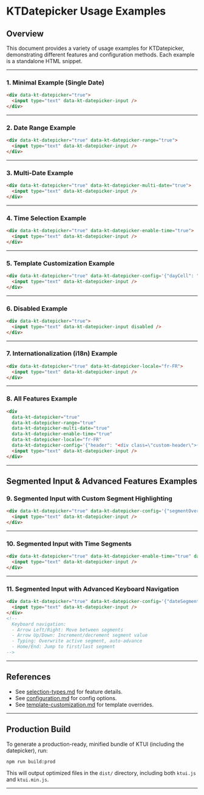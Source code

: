 # KTDatepicker Usage Examples

## Overview
This document provides a variety of usage examples for KTDatepicker, demonstrating different features and configuration methods. Each example is a standalone HTML snippet.

---

### 1. Minimal Example (Single Date)
```html
<div data-kt-datepicker="true">
  <input type="text" data-kt-datepicker-input />
</div>
```

---

### 2. Date Range Example
```html
<div data-kt-datepicker="true" data-kt-datepicker-range="true">
  <input type="text" data-kt-datepicker-input />
</div>
```

---

### 3. Multi-Date Example
```html
<div data-kt-datepicker="true" data-kt-datepicker-multi-date="true">
  <input type="text" data-kt-datepicker-input />
</div>
```

---

### 4. Time Selection Example
```html
<div data-kt-datepicker="true" data-kt-datepicker-enable-time="true">
  <input type="text" data-kt-datepicker-input />
</div>
```

---

### 5. Template Customization Example
```html
<div data-kt-datepicker="true" data-kt-datepicker-config='{"dayCell": "<td class=\"rounded bg-blue-100\">{{day}}</td>"}'>
  <input type="text" data-kt-datepicker-input />
</div>
```

---

### 6. Disabled Example
```html
<div data-kt-datepicker="true">
  <input type="text" data-kt-datepicker-input disabled />
</div>
```

---

### 7. Internationalization (i18n) Example
```html
<div data-kt-datepicker="true" data-kt-datepicker-locale="fr-FR">
  <input type="text" data-kt-datepicker-input />
</div>
```

---

### 8. All Features Example
```html
<div
  data-kt-datepicker="true"
  data-kt-datepicker-range="true"
  data-kt-datepicker-multi-date="true"
  data-kt-datepicker-enable-time="true"
  data-kt-datepicker-locale="fr-FR"
  data-kt-datepicker-config='{"header": "<div class=\"custom-header\">{{month}} {{year}}</div>"}'>
  <input type="text" data-kt-datepicker-input />
</div>
```

---

## Segmented Input & Advanced Features Examples

### 9. Segmented Input with Custom Segment Highlighting
```html
<div data-kt-datepicker="true" data-kt-datepicker-config='{"segmentOverlay": "<span class=\"absolute inset-0 bg-yellow-200 opacity-40 pointer-events-none rounded\"></span>"}'>
  <input type="text" data-kt-datepicker-input />
</div>
```

---

### 10. Segmented Input with Time Segments
```html
<div data-kt-datepicker="true" data-kt-datepicker-enable-time="true" data-kt-datepicker-config='{"dateSegment": "<span class=\"segment {{isActive}}\">{{segmentValue}}</span>"}'>
  <input type="text" data-kt-datepicker-input />
</div>
```

---

### 11. Segmented Input with Advanced Keyboard Navigation
```html
<div data-kt-datepicker="true" data-kt-datepicker-config='{"dateSegment": "<span class=\"segment {{isActive}}\">{{segmentValue}}</span>"}'>
  <input type="text" data-kt-datepicker-input />
</div>
<!--
  Keyboard navigation:
  - Arrow Left/Right: Move between segments
  - Arrow Up/Down: Increment/decrement segment value
  - Typing: Overwrite active segment, auto-advance
  - Home/End: Jump to first/last segment
-->
```

---

## References
- See [selection-types.md](./selection-types.md) for feature details.
- See [configuration.md](./configuration.md) for config options.
- See [template-customization.md](./template-customization.md) for template overrides.

---

## Production Build

To generate a production-ready, minified bundle of KTUI (including the datepicker), run:

```bash
npm run build:prod
```

This will output optimized files in the `dist/` directory, including both `ktui.js` and `ktui.min.js`.

---